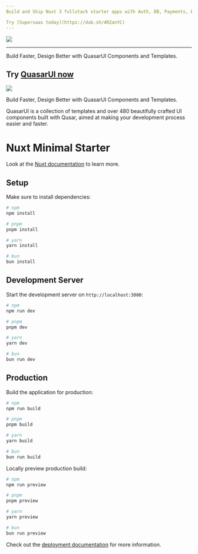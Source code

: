 ```yaml
---
Build and Ship Nuxt 3 fullstack starter apps with Auth, DB, Payments, Email & File storage 

Try [Supersaas today](https://dub.sh/4RZanYC)
---
```



[<img src="https://essentials.supersaas.dev/supersaas-banner.png">](https://dub.sh/4RZanYC)


---
Build Faster, Design Better with QuasarUI Components and Templates.

Try [QuasarUI now](https://www.quasarui.com/)
---


[<img src="https://www.quasarui.com/img/og.webp">](https://www.quasarui.com/)

Build Faster, Design Better with QuasarUI Components and Templates.

QuasarUI is a collection of templates and over 480 beautifully crafted UI components built with Qusar, aimed at making your development process easier and faster.


# Nuxt Minimal Starter

Look at the [Nuxt documentation](https://nuxt.com/docs/getting-started/introduction) to learn more.

## Setup

Make sure to install dependencies:

```bash
# npm
npm install

# pnpm
pnpm install

# yarn
yarn install

# bun
bun install
```

## Development Server

Start the development server on `http://localhost:3000`:

```bash
# npm
npm run dev

# pnpm
pnpm dev

# yarn
yarn dev

# bun
bun run dev
```

## Production

Build the application for production:

```bash
# npm
npm run build

# pnpm
pnpm build

# yarn
yarn build

# bun
bun run build
```

Locally preview production build:

```bash
# npm
npm run preview

# pnpm
pnpm preview

# yarn
yarn preview

# bun
bun run preview
```

Check out the [deployment documentation](https://nuxt.com/docs/getting-started/deployment) for more information.
